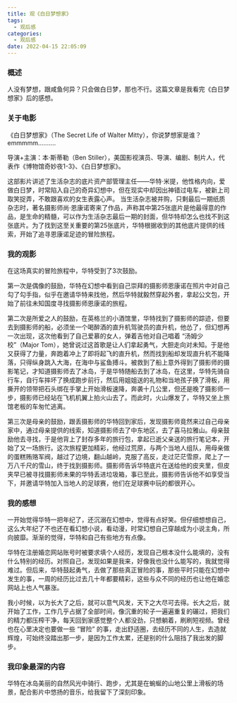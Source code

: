 ```yaml
---
title: 观《白日梦想家》
tags:
  - 观后感
categories:
  - 观后感
date: 2022-04-15 22:05:09
---
```


### 概述

人没有梦想，跟咸鱼何异？只会做白日梦，那也不行。这篇文章是我看完《白日梦想家》后的感想。



### 关于电影

《白日梦想家》（The Secret Life of Walter Mitty），你说梦想家是谁？emmmmm..........

导演+主演：本·斯蒂勒（Ben Stiller），美国影视演员、导演、编剧、制片人，代表作《博物馆奇妙夜1-3》、《白日梦想家》。

这部影片讲述了生活杂志的底片资产部管理主任——华特·米提，他性格内向，爱做白日梦，时常陷入自己的奇异幻想中，但在现实中却因出神错过电车，被新上司取笑捉弄，不敢跟喜欢的女生表露心声。
当生活杂志被并购，只剩最后一期纸质杂志时，著名摄影师尚·恩康诺寄来了作品，声称其中第25张底片是他最得意的作品，是生命的精髓，可以作为生活杂志最后一期的封面，但华特却怎么也找不到这张底片。为了找到这至关重要的第25张底片，华特根据收到的其他底片提供的线索，开始了追寻恩康诺足迹的冒险旅程。



<!-- more -->

### 我的观影

在这场真实的冒险旅程中，华特受到了3次鼓励。

第一次是偶像的鼓励，华特在幻想中看到自己崇拜的摄影师恩康诺在照片中对自己勾了勾手指，似乎在邀请华特来找他，然后华特就毅然穿起外套，拿起公文包，开始了前往未知国度寻找摄影师恩康诺的旅程。

第二次是所爱之人的鼓励，在英格兰的小酒馆里，华特找到了摄影师的踪迹，但要去到摄影师的船，必须坐一个喝醉酒的直升机驾驶员的直升机，他怂了，但幻想再一次出现，这次他看到了自己爱慕的女人，弹着吉他对自己唱着 “汤姆少校”（Major Tom），她曾说过这首歌是让人们拿起勇气，大胆走向对未知。于是他又获得了力量，奔跑着冲上了即将起飞的直升机，然而找到船却发现直升机不能降落，只得纵身跳入大海，在海中与鲨鱼搏斗。被救到了船上意外得到了摄影师的摄影笔记，才知道摄影师去了冰岛，于是华特随船去到了冰岛，在这里，华特先骑自行车，自行车摔坏了换成跑步前行，然后用姐姐送的礼物和当地孩子换了滑板，用撕开的领带把石头绑在手掌上开始滑板速降，奔袭十几公里，但还是晚了摄影师一步，摄影师已经站在飞机机翼上拍火山去了。而此时，火山爆发了，华特又坐上旅馆老板的车匆忙逃离。

第三次是母亲的鼓励，跟丢摄影师的华特回到家后，发现摄影师竟然来过自己母亲家中，通过母亲提供的线索，知道摄影师去了中东地区，去了喜马拉雅山。母亲鼓励他去寻找，于是他背上了封存多年的旅行包，拿起已逝父亲送的旅行笔记本，开始了又一场旅行。这次旅程更加精彩，他经过荒原，与两个当地人组队，用母亲做的蛋糕贿赂军阀，越过了边境，翻山越岭，克服了高反，走过茫茫雪原，爬上了一万八千尺的雪山，终于找到摄影师。摄影师告诉华特底片在送给他的皮夹里，但皮夹早已被寻找摄影师未果的华特丢进垃圾箱，事已至此，摄影师告诉他不如享受当下，并邀请华特加入当地人的足球赛，他们在足球赛中玩的都很开心。



### 我的感想

一开始觉得华特一把年纪了，还沉溺在幻想中，觉得有点好笑。但仔细想想自己，这么大年纪了不也还在看幻想小说，看动漫，时常幻想自己穿越成为小说主角，所向披靡。渐渐的觉得，华特和自己有些地方有点像。

华特在注册婚恋网站账号时被要求填个人经历，发现自己根本没什么能填的，没有什么特别的经历。对照自己，发现如果是我来，好像我也没什么能写的，我就觉得难过。但后来，华特鼓起勇气，去做了那些真正冒险的事，那些平时只能在幻想中发生的事，一周的经历比过去几十年都要精彩，这些与众不同的经历也让他在婚恋网站上也人气暴涨。

我小时候，以为长大了之后，就可以意气风发，天下之大尽可去得。长大之后，就开始了工作，工作几乎占据了全部时间，像沉重的轮子一遍遍重复的碾过，把我们的精力都压榨干净，每天回到家感觉整个人都没劲，只想躺着，刷刷短视频。曾经也在心里决定也要做一些 “冒险” 的事，走出舒适圈，去经历不同的人生，去造就辉煌，可始终没踏出那一步，是因为工作太累，还是别的什么阻挡了我出发的脚步。



### 我印象最深的内容

华特在冰岛美丽的自然风光中骑行、跑步，尤其是在蜿蜒的山地公里上滑板的场景，配合影片中悠扬的音乐，给我留下了深刻印象。
